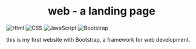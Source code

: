 <h1 align="center">web - a landing page</h1>

![Html](https://img.shields.io/badge/-Html-F78CA2?style=for-the-badge&logo=HTML5&logoColor=white)
![CSS](https://img.shields.io/badge/-CSS-F78CA2?style=for-the-badge&logo=CSS3&logoColor=white&labelColor=F78CA2)
![JavaScript](https://img.shields.io/badge/-JavaScript-F78CA2?style=for-the-badge&logo=javascript&logoColor=white)
![Bootstrap](https://img.shields.io/badge/-Bootstrap-F78CA2?style=for-the-badge&logo=bootstrap&logoColor=white)

this is my first website with Bootstrap, a framework for web development.

